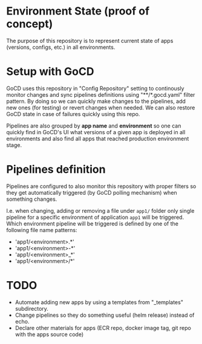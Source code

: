 # Environment State (proof of concept)

The purpose of this repository is to represent current state of apps (versions, configs, etc.) in all environments.

# Setup with GoCD

GoCD uses this repository in "Config Repository" setting to continously monitor changes and sync pipelines definitions using "\*\*/\*.gocd.yaml" filter pattern. By doing so we can quickly make changes to the pipelines, add new ones (for testing) or revert changes when needed. We can also restore GoCD state in case of failures quickly using this repo.

Pipelines are also grouped by **app name** and **environment** so one can quickly find in GoCD's UI what versions of a given app is deployed in all environments and also find all apps that reached production environment stage.

# Pipelines definition

Pipelines are configured to also monitor this repository with proper filters so they get automatically triggered (by GoCD polling mechanism) when something changes.

I.e. when changing, adding or removing a file under ```app1/``` folder only single pipeline for a specific environment of application ```app1``` will be triggered. Which environment pipeline will be triggered is defined by one of the following file name patterns:
- 'app1/\<environment\>.*'
- 'app1/\<environment\>-*'
- 'app1/\<environment\>_*'
- 'app1/\<environment\>/*'

# TODO

- Automate adding new apps by using a templates from "_templates" subdirectory.
- Change pipelines so they do something useful (helm release) instead of echo.
- Declare other materials for apps (ECR repo, docker image tag, git repo with the apps source code)
